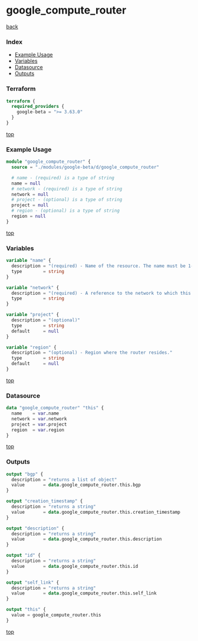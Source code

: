 # google_compute_router

[back](../google-beta.md)

### Index

- [Example Usage](#example-usage)
- [Variables](#variables)
- [Datasource](#datasource)
- [Outputs](#outputs)

### Terraform

```terraform
terraform {
  required_providers {
    google-beta = ">= 3.63.0"
  }
}
```

[top](#index)

### Example Usage

```terraform
module "google_compute_router" {
  source = "./modules/google-beta/d/google_compute_router"

  # name - (required) is a type of string
  name = null
  # network - (required) is a type of string
  network = null
  # project - (optional) is a type of string
  project = null
  # region - (optional) is a type of string
  region = null
}
```

[top](#index)

### Variables

```terraform
variable "name" {
  description = "(required) - Name of the resource. The name must be 1-63 characters long, and\ncomply with RFC1035. Specifically, the name must be 1-63 characters\nlong and match the regular expression '[a-z]([-a-z0-9]*[a-z0-9])?'\nwhich means the first character must be a lowercase letter, and all\nfollowing characters must be a dash, lowercase letter, or digit,\nexcept the last character, which cannot be a dash."
  type        = string
}

variable "network" {
  description = "(required) - A reference to the network to which this router belongs."
  type        = string
}

variable "project" {
  description = "(optional)"
  type        = string
  default     = null
}

variable "region" {
  description = "(optional) - Region where the router resides."
  type        = string
  default     = null
}
```

[top](#index)

### Datasource

```terraform
data "google_compute_router" "this" {
  name    = var.name
  network = var.network
  project = var.project
  region  = var.region
}
```

[top](#index)

### Outputs

```terraform
output "bgp" {
  description = "returns a list of object"
  value       = data.google_compute_router.this.bgp
}

output "creation_timestamp" {
  description = "returns a string"
  value       = data.google_compute_router.this.creation_timestamp
}

output "description" {
  description = "returns a string"
  value       = data.google_compute_router.this.description
}

output "id" {
  description = "returns a string"
  value       = data.google_compute_router.this.id
}

output "self_link" {
  description = "returns a string"
  value       = data.google_compute_router.this.self_link
}

output "this" {
  value = google_compute_router.this
}
```

[top](#index)